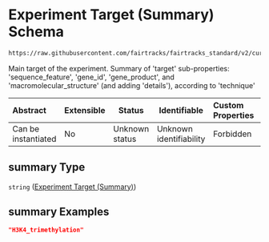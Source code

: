 # Experiment Target (Summary) Schema

```txt
https://raw.githubusercontent.com/fairtracks/fairtracks_standard/v2/current/json/schema/fairtracks_experiment.schema.json#/properties/target/properties/summary
```

Main target of the experiment. Summary of 'target' sub-properties: 'sequence_feature', 'gene_id', 'gene_product', and 'macromolecular_structure' (and adding 'details'), according to 'technique'


| Abstract            | Extensible | Status         | Identifiable            | Custom Properties | Additional Properties | Access Restrictions | Defined In                                                                                                     |
| :------------------ | ---------- | -------------- | ----------------------- | :---------------- | --------------------- | ------------------- | -------------------------------------------------------------------------------------------------------------- |
| Can be instantiated | No         | Unknown status | Unknown identifiability | Forbidden         | Allowed               | none                | [fairtracks_experiment.schema.json\*](../json/schema/fairtracks_experiment.schema.json "open original schema") |

## summary Type

`string` ([Experiment Target (Summary)](fairtracks_experiment-properties-experiment-target-properties-experiment-target-summary.md))

## summary Examples

```json
"H3K4_trimethylation"
```
